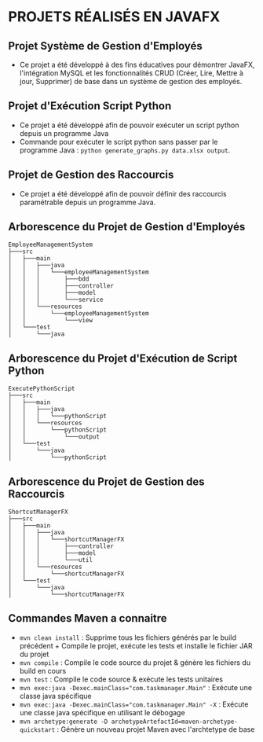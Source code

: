 # PROJETS RÉALISÉS EN JAVAFX

## Projet Système de Gestion d'Employés

- Ce projet a été développé à des fins éducatives pour démontrer JavaFX, l'intégration MySQL et les fonctionnalités CRUD (Créer, Lire, Mettre à jour, Supprimer) de base dans un système de gestion des employés.

## Projet d'Exécution Script Python

- Ce projet a été développé afin de pouvoir exécuter un script python depuis un programme Java
- Commande pour exécuter le script python sans passer par le programme Java : ```python generate_graphs.py data.xlsx output```.

## Projet de Gestion des Raccourcis

- Ce projet a été développé afin de pouvoir définir des raccourcis paramétrable depuis un programme Java.

## Arborescence du Projet de Gestion d'Employés

```
EmployeeManagementSystem
├───src
│   ├───main
│   │   ├───java
│   │   │   └───employeeManagementSystem
│   │   │       ├───bdd
│   │   │       ├───controller
│   │   │       ├───model
│   │   │       └───service
│   │   └───resources
│   │       └───employeeManagementSystem
│   │           └───view
│   └───test
│       └───java
```

## Arborescence du Projet d'Exécution de Script Python

```
ExecutePythonScript
├───src
│   ├───main
│   │   ├───java
│   │   │   └───pythonScript
│   │   └───resources
│   │       └───pythonScript
│   │           └───output
│   └───test
│       └───java
│           └───pythonScript
```

## Arborescence du Projet de Gestion des Raccourcis

```
ShortcutManagerFX
├───src
│   ├───main
│   │   ├───java
│   │   │   └───shortcutManagerFX
│   │   │       ├───controller
│   │   │       ├───model
│   │   │       └───util
│   │   └───resources
│   │       └───shortcutManagerFX
│   └───test
│       └───java
│           └───shortcutManagerFX
```

## Commandes Maven a connaitre

- `mvn clean install` : Supprime tous les fichiers générés par le build précédent + Compile le projet, exécute les tests et installe le fichier JAR du projet
- `mvn compile` : Compile le code source du projet & génère les fichiers du build en cours
- `mvn test` : Compile le code source & exécute les tests unitaires
- `mvn exec:java -Dexec.mainClass="com.taskmanager.Main"` : Exécute une classe java spécifique
- `mvn exec:java -Dexec.mainClass="com.taskmanager.Main" -X` : Exécute une classe java spécifique en utilisant le débogage
- `mvn archetype:generate -D archetypeArtefactId=maven-archetype-quickstart` : Génère un nouveau projet Maven avec l'archtetype de base
